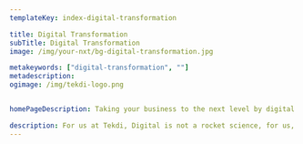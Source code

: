 ```yaml
---
templateKey: index-digital-transformation

title: Digital Transformation
subTitle: Digital Transformation
image: /img/your-nxt/bg-digital-transformation.jpg

metakeywords: ["digital-transformation", ""]
metadescription:
ogimage: /img/tekdi-logo.png


homePageDescription: Taking your business to the next level by digital transformation of existing processes that help improve productivity and organization efficiency.

description: For us at Tekdi, Digital is not a rocket science, for us, it’s more of a practice, it’s at the root of everything we do, something that we keep improving upon,  because we realize that for our customers to be successful there must be a measurable impact on both, customer experience and operational excellence. For us, business outcomes are a product of experience and excellence. And this is because we think, digital impacts different industries differently and our effort is to deliver great digital experiences cross industry because every industry offers unique transformation opportunities.  We understand that the experiences we deliver to our customers will impact the industries their customers operate in. Our Digital capabilities also empower our customers to change the economies of their business and achieve growth by reinventing their business models and helping them to work more cohesively with their supply chains. 
---
```

